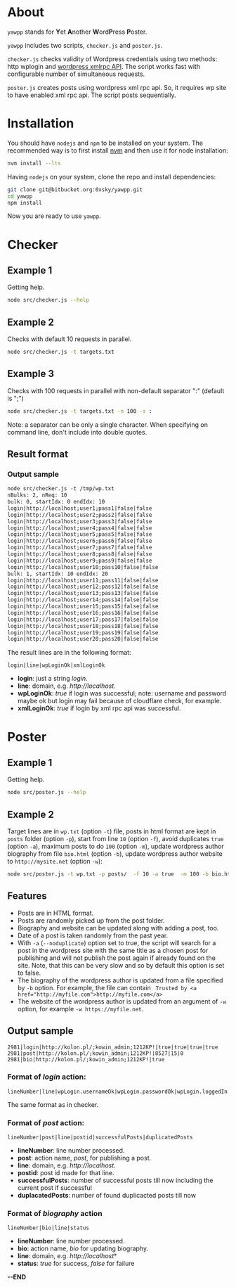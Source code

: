 # About

`yawpp` stands for **Y**et **A**nother **W**ord**P**ress **P**oster. 

`yawpp` includes two scripts, `checker.js` and `poster.js`.

`checker.js` checks validity of Wordpress credentials using two methods: http wplogin and [wordpress xmlrpc API](https://codex.wordpress.org/XML-RPC_WordPress_API/Posts). The script works fast with configurable number of simultaneous requests.

`poster.js` creates posts using wordpress xml rpc api. So, it requires wp site to have enabled xml rpc api. The script posts sequentially. 

# Installation

You should have `nodejs` and `npm` to be installed on your system. The recommended way is to first install [nvm](https://github.com/nvm-sh/nvm) and then use it for node installation:

```bash
nvm install --lts
```

Having `nodejs` on your system, clone the repo and install dependencies:

```bash
git clone git@bitbucket.org:0xsky/yawpp.git
cd yawpp
npm install
```

Now you are ready to use `yawpp`.

# Checker

## Example 1

Getting help.

```bash
node src/checker.js --help
```

## Example 2

Checks with default 10 requests in parallel.

```bash
node src/checker.js -t targets.txt
```

## Example 3

Checks with 100 requests in parallel with non-default separator ":" (default is ";")

```bash
node src/checker.js -t targets.txt -n 100 -s :
```

Note: a separator can be only a single character. When specifying on command line, don't include into double quotes.

## Result format

### Output sample 

```txt
node src/checker.js -t /tmp/wp.txt 
nBulks: 2, nReq: 10
bulk: 0, startIdx: 0 endIdx: 10
login|http://localhost;user1;pass1|false|false
login|http://localhost;user2;pass2|false|false
login|http://localhost;user3;pass3|false|false
login|http://localhost;user4;pass4|false|false
login|http://localhost;user5;pass5|false|false
login|http://localhost;user6;pass6|false|false
login|http://localhost;user7;pass7|false|false
login|http://localhost;user8;pass8|false|false
login|http://localhost;user9;pass9|false|false
login|http://localhost;user10;pass10|false|false
bulk: 1, startIdx: 10 endIdx: 20
login|http://localhost;user11;pass11|false|false
login|http://localhost;user12;pass12|false|false
login|http://localhost;user13;pass13|false|false
login|http://localhost;user14;pass14|false|false
login|http://localhost;user15;pass15|false|false
login|http://localhost;user16;pass16|false|false
login|http://localhost;user17;pass17|false|false
login|http://localhost;user18;pass18|false|false
login|http://localhost;user19;pass19|false|false
login|http://localhost;user20;pass20|false|false
```

The result lines are in the following format:

```
login|line|wpLoginOk|xmlLoginOk
```

* **login**: just a string *login*.
* **line**: domain, e.g. *http://localhost*.
* **wpLoginOk**: *true* if login was successful; note: username and password maybe ok but login may fail because of cloudflare check, for example.
* **xmlLoginOk**: *true* if login by xml rpc api was successful.


# Poster

## Example 1

Getting help.

```bash
node src/poster.js --help
```

## Example 2

Target lines are in `wp.txt` (option `-t`) file, posts in html format are kept in `posts` folder (option `-p`), start from line `10` (option `-f`), avoid duplicates `true` (option `-a`), maximum posts to do `100` (option `-m`), update wordpress author biography from file `bio.html` (option `-b`), update wordpress author website to `http://mysite.net` (option `-w`):

```bash
node src/poster.js -t wp.txt -p posts/  -f 10 -a true  -m 100 -b bio.html -w https://mysite.net
```

## Features

* Posts are in HTML format.
* Posts are randomly picked up from the post folder.
* Biography and website can be updated along with adding a post, too. 
* Date of a post is taken randomly from the past year.
* With `-a` (`--noduplicate`) option set to true, the script will search for a post in the wordpress site with the same title as a chosen post for publishing and
will not publish the post again if already found on the site. Note, that this can be very slow and so by default this option is set to false.
* The biography of the wordpress author is updated from a file specified by `-b` option. For example, the file can contain `
Trusted by <a href="http://myfile.com">http://myfile.com</a>`
* The website of the wordpress author is updated from an argument of `-w` option, for example `-w https://myfile.net`. 

## Output sample

```text
2981|login|http://kolon.pl/;kowin_admin;1212KP!|true|true|true|true
2981|post|http://kolon.pl/;kowin_admin;1212KP!|8527|15|0
2981|bio|http://kolon.pl/;kowin_admin;1212KP!|true
```

### Format of *login* action:

```text
lineNumber|line|wpLogin.usernameOk|wpLogin.passwordOk|wpLogin.loggedIn|xmlLoginOk
```

The same format as in checker.

### Format of *post* action:

```text
lineNumber|post|line|postid|successfulPosts|duplicatedPosts
```

* **lineNumber**: line number processed.
* **post**: action name, *post*, for publishing a post.
* **line**: domain, e.g. *http://localhost*.
* **postid**: post id made for that line.
* **successfulPosts**: number of successful posts till now including the current post if successful
* **duplacatedPosts**: number of found duplicacted posts till now

### Format of *biography* action

```text
lineNumber|bio|line|status
```

* **lineNumber**: line number processed.
* **bio**: action name, *bio* for updating biography.
* **line**: domain, e.g. *http://localhost**
* **status**: *true* for success, *false* for failure

**--END**
